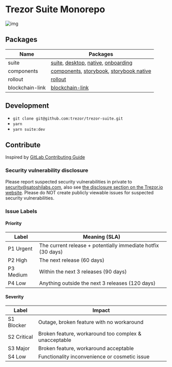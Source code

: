 # Trezor Suite Monorepo
![img](https://repository-images.githubusercontent.com/148657224/439f6100-765f-11e9-9bff-b725eef3c4a6)

## Packages

Name            | Packages
--------------- | ----------
suite           | [suite](./packages/suite/README.md), [desktop](./packages/suite-desktop/README.md), [native](./packages/suite-native/README.md), [onboarding](./packages/suite-onboarding/README.md)
components      | [components](./packages/components/README.md), [storybook](./packages/components-storybook/README.md), [storybook native](./packages/components-storybook-native/README.md)
rollout         | [rollout](./packages/rollout/README.md)
blockchain-link | [blockchain-link]('./packages/blockchain-link/README.md)

## Development

- `git clone git@github.com:trezor/trezor-suite.git`
- `yarn`
- `yarn suite:dev`

## Contribute

Inspired by [GitLab Contributing Guide](https://docs.gitlab.com/ee/development/contributing/)

### Security vulnerability disclosure

Please report suspected security vulnerabilities in private to [security@satoshilabs.com](mailto:security@satoshilabs.com), also see [the disclosure section on the Trezor.io website](https://trezor.io/security/). Please do NOT create publicly viewable issues for suspected security vulnerabilities.

### Issue Labels

#### Priority

Label     | Meaning (SLA)
----------|--------------
P1 Urgent | The current release + potentially immediate hotfix (30 days)
P2 High   | The next release (60 days)
P3 Medium | Within the next 3 releases (90 days)
P4 Low    | Anything outside the next 3 releases (120 days)

#### Severity

Label       | Impact
------------|-------
S1 Blocker  | Outage, broken feature with no workaround
S2 Critical | Broken feature, workaround too complex & unacceptable
S3 Major    | Broken feature, workaround acceptable
S4 Low      | Functionality inconvenience or cosmetic issue


